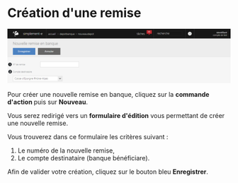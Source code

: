 # Création d'une remise


![nouveaudepot-screenshotfionajoupilancom20150812100718](images/nouveaudepot-screenshotfionajoupilancom20150812100718.png)


<p>Pour cr&eacute;er une nouvelle remise en banque, cliquez sur la&nbsp;<strong>commande d'action&nbsp;</strong>puis sur <strong>Nouveau</strong>.</p>
<p>Vous serez redirig&eacute; vers un <strong>formulaire d'&eacute;dition</strong> vous permettant de cr&eacute;er une nouvelle remise.</p>
<p>Vous trouverez dans ce formulaire les crit&egrave;res suivant :</p>
<ol>
<li>Le num&eacute;ro de la nouvelle remise,</li>
<li>Le compte destinataire (banque b&eacute;n&eacute;ficiare).</li>
</ol>
<p>Afin de valider votre cr&eacute;ation, cliquez sur le bouton bleu <strong>Enregistrer</strong>.</p>

